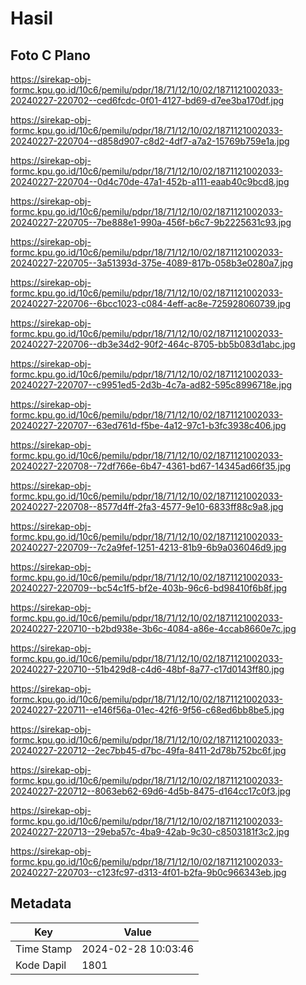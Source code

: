 # Hasil

## Foto C Plano

https://sirekap-obj-formc.kpu.go.id/10c6/pemilu/pdpr/18/71/12/10/02/1871121002033-20240227-220702--ced6fcdc-0f01-4127-bd69-d7ee3ba170df.jpg

https://sirekap-obj-formc.kpu.go.id/10c6/pemilu/pdpr/18/71/12/10/02/1871121002033-20240227-220704--d858d907-c8d2-4df7-a7a2-15769b759e1a.jpg

https://sirekap-obj-formc.kpu.go.id/10c6/pemilu/pdpr/18/71/12/10/02/1871121002033-20240227-220704--0d4c70de-47a1-452b-a111-eaab40c9bcd8.jpg

https://sirekap-obj-formc.kpu.go.id/10c6/pemilu/pdpr/18/71/12/10/02/1871121002033-20240227-220705--7be888e1-990a-456f-b6c7-9b2225631c93.jpg

https://sirekap-obj-formc.kpu.go.id/10c6/pemilu/pdpr/18/71/12/10/02/1871121002033-20240227-220705--3a51393d-375e-4089-817b-058b3e0280a7.jpg

https://sirekap-obj-formc.kpu.go.id/10c6/pemilu/pdpr/18/71/12/10/02/1871121002033-20240227-220706--6bcc1023-c084-4eff-ac8e-725928060739.jpg

https://sirekap-obj-formc.kpu.go.id/10c6/pemilu/pdpr/18/71/12/10/02/1871121002033-20240227-220706--db3e34d2-90f2-464c-8705-bb5b083d1abc.jpg

https://sirekap-obj-formc.kpu.go.id/10c6/pemilu/pdpr/18/71/12/10/02/1871121002033-20240227-220707--c9951ed5-2d3b-4c7a-ad82-595c8996718e.jpg

https://sirekap-obj-formc.kpu.go.id/10c6/pemilu/pdpr/18/71/12/10/02/1871121002033-20240227-220707--63ed761d-f5be-4a12-97c1-b3fc3938c406.jpg

https://sirekap-obj-formc.kpu.go.id/10c6/pemilu/pdpr/18/71/12/10/02/1871121002033-20240227-220708--72df766e-6b47-4361-bd67-14345ad66f35.jpg

https://sirekap-obj-formc.kpu.go.id/10c6/pemilu/pdpr/18/71/12/10/02/1871121002033-20240227-220708--8577d4ff-2fa3-4577-9e10-6833ff88c9a8.jpg

https://sirekap-obj-formc.kpu.go.id/10c6/pemilu/pdpr/18/71/12/10/02/1871121002033-20240227-220709--7c2a9fef-1251-4213-81b9-6b9a036046d9.jpg

https://sirekap-obj-formc.kpu.go.id/10c6/pemilu/pdpr/18/71/12/10/02/1871121002033-20240227-220709--bc54c1f5-bf2e-403b-96c6-bd98410f6b8f.jpg

https://sirekap-obj-formc.kpu.go.id/10c6/pemilu/pdpr/18/71/12/10/02/1871121002033-20240227-220710--b2bd938e-3b6c-4084-a86e-4ccab8660e7c.jpg

https://sirekap-obj-formc.kpu.go.id/10c6/pemilu/pdpr/18/71/12/10/02/1871121002033-20240227-220710--51b429d8-c4d6-48bf-8a77-c17d0143ff80.jpg

https://sirekap-obj-formc.kpu.go.id/10c6/pemilu/pdpr/18/71/12/10/02/1871121002033-20240227-220711--e146f56a-01ec-42f6-9f56-c68ed6bb8be5.jpg

https://sirekap-obj-formc.kpu.go.id/10c6/pemilu/pdpr/18/71/12/10/02/1871121002033-20240227-220712--2ec7bb45-d7bc-49fa-8411-2d78b752bc6f.jpg

https://sirekap-obj-formc.kpu.go.id/10c6/pemilu/pdpr/18/71/12/10/02/1871121002033-20240227-220712--8063eb62-69d6-4d5b-8475-d164cc17c0f3.jpg

https://sirekap-obj-formc.kpu.go.id/10c6/pemilu/pdpr/18/71/12/10/02/1871121002033-20240227-220713--29eba57c-4ba9-42ab-9c30-c8503181f3c2.jpg

https://sirekap-obj-formc.kpu.go.id/10c6/pemilu/pdpr/18/71/12/10/02/1871121002033-20240227-220703--c123fc97-d313-4f01-b2fa-9b0c966343eb.jpg


## Metadata

| Key        | Value               |
| ---------- | ------------------- |
| Time Stamp | 2024-02-28 10:03:46 |
| Kode Dapil | 1801                |



